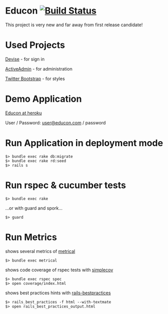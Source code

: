# Educon [![Build Status](http://travis-ci.org/marhan/educon.png)](http://travis-ci.org/marhan/educon)

This project is very new and far away from first release candidate!

# Used Projects

[Devise](https://github.com/plataformatec/devise) - for sign in

[ActiveAdmin](https://github.com/gregbell/active_admin) - for administration

[Twitter Bootstrap](https://github.com/twitter/bootstrap) - for styles

# Demo Application

[Educon at heroku](educon.heroku.com)

User / Password: user@educon.com / password

# Run Application in deployment mode

    $> bundle exec rake db:migrate
    $> bundle exec rake rd:seed
    $> rails s

# Run rspec & cucumber tests

    $> bundle exec rake

...or with guard and spork...

    $> guard

# Run Metrics

shows several metrics of [metrical](http://iain.nl/easier-metricfu-with-metrical)

    $> bundle exec metrical

shows code coverage of rspec tests with [simplecov](https://github.com/colszowka/simplecov)

    $> bundle exec rspec spec
    $> open coverage/index.html

shows best practices hints with [rails-bestpractices](http://rails-bestpractices.com/)

    $> rails_best_practices -f html --with-textmate
    $> open rails_best_practices_output.html